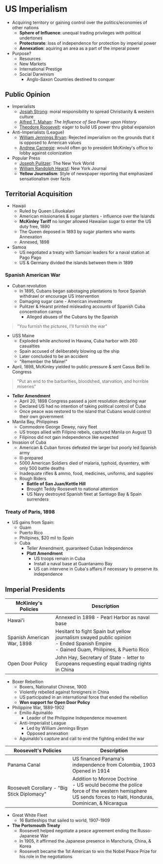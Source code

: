 # US Imperialism
- Acquiring territory or gaining control over the politics/economies of other nations
    - **Sphere of Influence**: unequal trading privileges with political undertones
    - **Protectorate**: loss of independence for protection by imperial power
    - **Annexation**: aquiring an area as a part of the imperal power
- Purpose?
    - Resources
    - New Markets
    - International Prestige
    - Social Darwinism
        - Anglo-Saxon Countries destined to conquer

## Public Opinion
- Imperialists
    - <ins>Josiah Strong</ins>: moral responsibility to spread Christianity & western culture
    - <ins>Alfred T. Mahan</ins>: *The Influence of Sea Power upon History*
    - <ins>Theodore Roosevelt</ins>: eager to build US power thru global expansion
- Anti-Imperialists (League)
    - <ins>William Jennings Bryan</ins>: Rejected imperialism on the grounds that it is opposed to American values
    - <ins>Andrew Carnegie</ins>: would often go to president McKinley's office to lobby against colonization
- Popular Press
    - <ins>Joseph Pulitzer</ins>: The New York World
    - <ins>William Randolph Hearst</ins>: New York Journal
    - **Yellow Journalism**: Style of newspaper reporting that emphasized sensationalism over facts

## Territorial Acquisition
- Hawaii
    - Ruled by Queen Liliuokalani
    - American missionaries & sugar planters - influence over the Islands
    - **McKinley Tariff** no longer allowed Hawaiian sugar to enter the US duty free, 1890
    - The Queen deposed in 1893 by sugar planters who wants Annexation
    - Annexed, 1898
- Samoa
    - US negotiated a treaty with Samoan leaders for a naval station at Pago Pago
    - US & Germany divided the islands between them in 1899

### Spanish American War
- Cuban revolution
    - In 1895, Cubans began sabotaging plantations to force Spanish withdrawl or encourage US intervention
    - Damaging sugar cane - American investments
    - Pulitzer & Hearst printed misleading accounts of Spanish Cuba concentration camps
        - Alleged abuses of the Cubans by the Spanish
> "You furnish the pictures, I'll furnish the war"

- USS Maine
    - Exploded while anchored in Havana, Cuba harbor with 260 casualties
    - Spain accused of deliberately blowing up the ship
    - Later concluded to be an accident
    - "Remember the Maine!"
- April, 1898, McKinley yielded to public pressure & sent Casus Belli to Congress
> "Put an end to the barbarities, bloodshed, starvation, and horrible miseries"

- **Teller Amendment**
    - April 20, 1898 Congress passed a joint resolution declaring war
    - Declared US had no intention of taking political control of Cuba
    - Once peace was restored to the island that Cubans would control their own government
- Manila Bay, Philippines
    - Commodore George Dewey, navy fleet
    - US troops allied with Filipino rebels, captured Manila on August 13
    - Filipinos did not gain independence like expected
- Invasion of Cuba
    - American & Cuban forces defeated the larger but poorly led Spanish army
    - Ill-prepared
    - 5000 American Soldiers died of malaria, typhoid, dysentery, with only 500 battle deaths
    - Inadequate rifles & ammo, food, medicines, uniforms, and supplies
    - Rough Riders
        - **Battle of San Juan/Kettle Hill**
        - Brought Teddy Roosevelt to national attention
        - US Navy destroyed Spanish fleet at Santiago Bay & Spain surrenders

### Treaty of Paris, 1898
- US gains from Spain:
    - Guam
    - Puerto Rico
    - Philipines, $20 mil to Spain
    - Cuba
        - Teller Amendment, guaranteed Cuban Independence
        - **Platt Amendment**
            - US troops remain in Cuba
            - Install a naval base at Guantanamo Bay
            - US can intervene in Cuba's affairs if necessary to preserve its independence

## Imperial Presidents
| McKinley's Policies | Description |
| --- | --- |
| Hawai'i | Annexed in 1898 - Pearl Harbor as naval base |
| Spanish American War, 1898 | Hesitant to fight Spain but yellow journalism swayed public opinion<br> - Ended Spanish Empire<br> - Gained Guam, Philipines, & Puerto Rico |
| Open Door Policy | John Hay, Secretary of State - letter to Europeans requesting equal trading rights in China |

- Boxer Rebellion
    - Boxers, Nationalist Chinese, 1900
    - Violently rebelled against foreigners in China
    - US participated in an international force that ended the rebellion
    - **Won support for Open Door Policy**
- Philippine War, 1889-1902
    - Emilio Aguinaldo
        - Leader of the Philippine Independence movement
    - Anti-Imperialist League
        - Led by William Jennings Bryan
        - Opposed annexation
    - Aguinaldo's capture and call to end the fighting ended the war

| Roosevelt's Policies | Description |
| --- | --- |
| Panama Canal | US financed Panama's independence from Colombia, 1903<br>Opened in 1914 |
| Roosevelt Corollary - "Big Stick Diplomacy" | Addition to Monroe Doctrine<br> - US would become the police force of the western hemisphere<br>US sends forces to Haiti, Honduras, Dominican, & Nicaragua |

- Great White Fleet
    - 16 Battleships that sailed to world, 1907-1909
- **The Portsmouth Treaty**
    - Roosevelt helped negotiate a peace agreement ending the Russo-Japanese War
    - In 1905, it affirmed the Japanese presence in Manchuria, China, & Korea
    - Roosevelt became the 1st American to win the Nobel Peace Prize for his role in the negotiations
